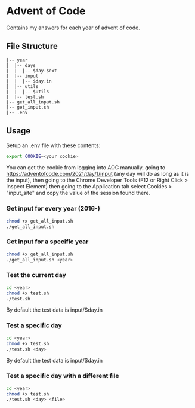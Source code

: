 # Advent of Code
Contains my answers for each year of advent of code.

## File Structure
```
|-- year
|  |-- days
|  |  |-- $day.$ext
|  |-- input
|  |  |-- $day.in
|  |-- utils
|  |  |-- $utils
|  |-- test.sh
|-- get_all_input.sh
|-- get_input.sh
|-- .env
```

## Usage
Setup an .env file with these contents:
```bash
export COOKIE=<your cookie>
```
You can get the cookie from logging into AOC manually, going to https://adventofcode.com/2021/day/1/input (any day will do as long as it is the input),
then going to the Chrome Developer Tools (F12 or Right Click > Inspect Element) then going to the Application tab select Cookies > "input_site" and copy the value of the session found there.
### Get input for every year (2016-)
```bash
chmod +x get_all_input.sh
./get_all_input.sh 
```
### Get input for a specific year
```bash
chmod +x get_all_input.sh
./get_all_input.sh <year>
```
### Test the current day
```bash
cd <year>
chmod +x test.sh
./test.sh 
```
By default the test data is input/$day.in
### Test a specific day
```bash
cd <year>
chmod +x test.sh
./test.sh <day>
```
By default the test data is input/$day.in
### Test a specific day with a different file
```bash
cd <year>
chmod +x test.sh
./test.sh <day> <file>
```